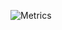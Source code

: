 ![Metrics](https://metrics.lecoq.io/snowbit-coderboi?template=classic&lines=1&achievements=1&code=1&languages=1&isocalendar=1&isocalendar.duration=half-year&languages.limit=8&languages.sections=most-used&languages.colors=github&languages.threshold=0%25&languages.indepth=false&languages.analysis.timeout=15&languages.categories=markup%2C%20programming&languages.recent.categories=markup%2C%20programming&languages.recent.load=300&languages.recent.days=14&achievements.threshold=C&achievements.secrets=true&achievements.display=detailed&achievements.limit=0&code.lines=12&code.load=100&code.visibility=public&config.timezone=Asia%2FCalcutta)
